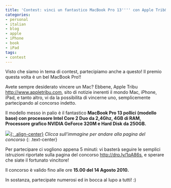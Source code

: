 ```yaml
---
title: 'Contest: vinci un fantastico MacBook Pro 13'''' con Apple Trib&ugrave;'
categories:
- personal
- italian
- blog
- apple
- iPhone
- book
- iPad
tags:
- contest
---
```

Visto che siamo in tema di contest, partecipiamo anche a questo! Il premio
questa volta è un bel MacBook Pro!!

Avete sempre desiderato vincere un Mac? Ebbene, Apple Tribu
<http://www.appletribu.com>, sito di notizie inerenti il mondo Mac, iPhone,
iPad, e tanto altro, vi da la possibilita di vincerne uno, semplicemente
partecipando al concorso indetto.

Il modello messo in palio è il fantastico **MacBook Pro 13 pollici (modello
base) con processore Intel Core 2 Duo da 2,4Ghz, 4GB di RAM, Processore
grafico NVIDIA GeForce 320M e Hard Disk da 250GB.**

[![]({{site.url}}/images/Vinci-un-MacBook-Pro-13.jpg){: .align-center}](http://drp.ly/1qA86s)
_Clicca sull'immagine per andare alla pagina del concorso_
{: .text-center}

Per partecipare ci vogliono appena 5 minuti: vi basterà seguire le semplici
istruzioni riportate sulla pagina del concorso <http://drp.ly/1qA86s>, e
sperare che siate il fortunato vincitore!

Il concorso è valido fino alle ore **15.00 del 14 Agosto 2010.**

In sostanza, partecipate numerosi ed in bocca al lupo a tutti! :)
